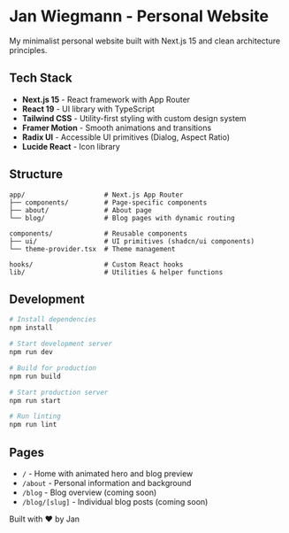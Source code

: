 # Jan Wiegmann - Personal Website

My minimalist personal website built with Next.js 15 and clean architecture principles.

## Tech Stack

- **Next.js 15** - React framework with App Router
- **React 19** - UI library with TypeScript
- **Tailwind CSS** - Utility-first styling with custom design system
- **Framer Motion** - Smooth animations and transitions
- **Radix UI** - Accessible UI primitives (Dialog, Aspect Ratio)
- **Lucide React** - Icon library

## Structure

```
app/                    # Next.js App Router
├── components/         # Page-specific components
├── about/              # About page
└── blog/               # Blog pages with dynamic routing

components/             # Reusable components
├── ui/                 # UI primitives (shadcn/ui components)
└── theme-provider.tsx  # Theme management

hooks/                  # Custom React hooks
lib/                    # Utilities & helper functions
```

## Development

```bash
# Install dependencies
npm install

# Start development server
npm run dev

# Build for production
npm run build

# Start production server
npm run start

# Run linting
npm run lint
```

## Pages

- `/` - Home with animated hero and blog preview
- `/about` - Personal information and background
- `/blog` - Blog overview (coming soon)
- `/blog/[slug]` - Individual blog posts (coming soon)

Built with ❤️ by Jan